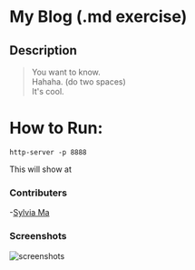 # My Blog (.md exercise)
## Description
> You want to know.  
> Hahaha.  (do two spaces)  
> It's cool.

# How to Run:
`http-server -p 8888`

<p> This will show at </p>

### Contributers
-[Sylvia Ma](https://github.com/sylviama0827)

### Screenshots
![screenshots](https://github.com/sylviama0827/smallestNumber-challenge1-static/blob/master/screenfolder/image1.jpg)